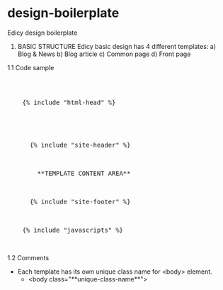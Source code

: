design-boilerplate
==================

Edicy design boilerplate

1. BASIC STRUCTURE
Edicy basic design has 4 different templates:
a) Blog & News
b) Blog article
c) Common page
d) Front page

1.1 Code sample
<pre>
  <!DOCTYPE html>
  <html lang="{{ page.language_code }}">
  <head>
    {% include "html-head" %}
  </head>

  <body class="**unique-class-name**">
    <div class="container cfx">
      {% include "site-header" %}

      <main class="content cfx" role="main">
        **TEMPLATE CONTENT AREA**
      </main>

      {% include "site-footer" %}
    </div>

    {% include "javascripts" %}
  </body>
  </html>
</pre>

1.2 Comments
<ul>
  <li>
    Each template has its own unique class name for &lt;body&gt; element.
    <ul>
      <li>&lt;body class="**unique-class-name**"&gt;</li>
    </ul>
  </li>
</ul>